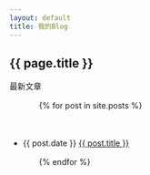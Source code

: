```yaml
---
layout: default
title: 我的Blog
---
```


<h2>{{ page.title }}</h2>
<p>最新文章</p>

<ul>

　　{% for post in site.posts %}

　　　　<li>{{ post.date }} <a href="{{ site.baseurl }}{{ post.url }}">{{ post.title }}</a></li>

　　{% endfor %}
</ul>